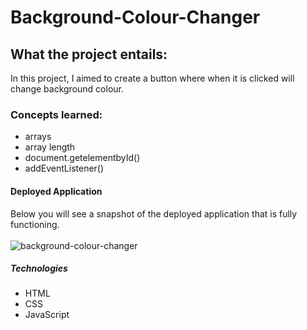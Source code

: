 # Background-Colour-Changer

## What the project entails:

In this project, I aimed to create a button where when it is clicked will change background colour.

### Concepts learned:
- arrays
- array length
- document.getelementbyId()
- addEventListener()

#### Deployed Application
Below you will see a snapshot of the deployed application that is fully functioning.
<br>
<br>
![background-colour-changer](https://user-images.githubusercontent.com/108099259/182136458-22fdc7ba-f1d0-41d3-aaca-c80f37b6bc94.png)

##### Technologies
- HTML
- CSS
- JavaScript
